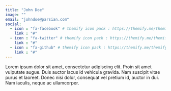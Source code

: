 ```yaml
---
title: "John Doe"
image: ""
email: "johndoe@parsian.com"
social:
  - icon : "fa-facebook" # themify icon pack : https://themify.me/themify-icons
    link : "#"
  - icon : "fa-twitter" # themify icon pack : https://themify.me/themify-icons
    link : "#"
  - icon : "fa-github" # themify icon pack : https://themify.me/themify-icons
    link : "#"
---
```


Lorem ipsum dolor sit amet, consectetur adipiscing elit. Proin sit amet vulputate augue. Duis auctor lacus id vehicula gravida. Nam suscipit vitae purus et laoreet.
Donec nisi dolor, consequat vel pretium id, auctor in dui. Nam iaculis, neque ac ullamcorper.